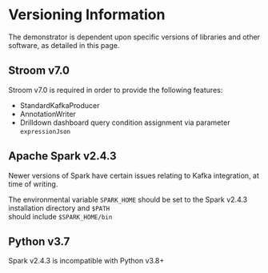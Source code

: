 # Versioning Information
The demonstrator is dependent upon specific versions of libraries and other software, as detailed in this page.

## Stroom v7.0
Stroom v7.0 is required in order to provide the following features:
* StandardKafkaProducer
* AnnotationWriter
* Drilldown dashboard query condition assignment via parameter `expressionJson`

## Apache Spark v2.4.3
Newer versions of Spark have certain issues relating to Kafka integration, at time of writing.

The environmental variable `SPARK_HOME` should be set to the Spark v2.4.3 installation directory and `$PATH`  
should include `$SPARK_HOME/bin` 

## Python v3.7
Spark v2.4.3 is incompatible with Python v3.8+ 

